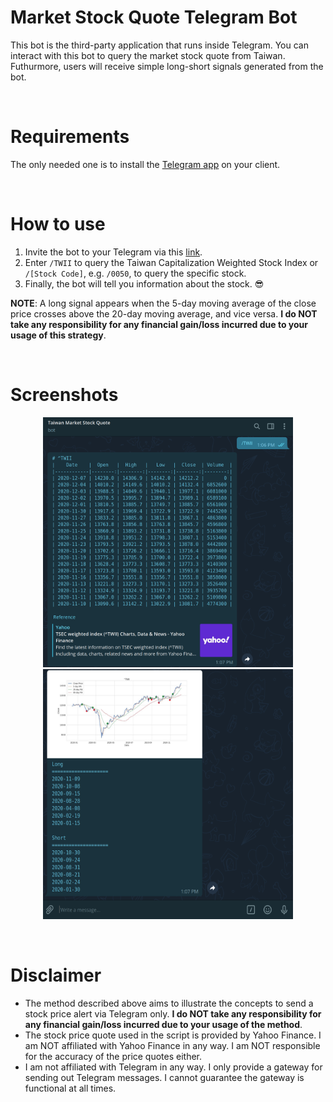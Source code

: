 # Market Stock Quote Telegram Bot

This bot is the third-party application that runs inside Telegram.
You can interact with this bot to query the market stock quote from Taiwan.
Futhurmore, users will receive simple long-short signals generated from the bot.

</br>

# Requirements

The only needed one is to install the [Telegram app](https://telegram.org/) on your client.


</br>

# How to use

1. Invite the bot to your Telegram via this [link](https://t.me/TaiwanStockLongShortAlertBot).
2. Enter `/TWII` to query the Taiwan Capitalization Weighted Stock Index or `/[Stock Code]`, e.g. `/0050`, to query the specific stock.
3. Finally, the bot will tell you information about the stock. 😎

**NOTE**: A long signal appears when the 5-day moving average of the close price crosses above the 20-day moving average, and vice versa. **I do NOT take any responsibility for any financial gain/loss incurred due to your usage of this strategy**.

</br>

# Screenshots


<p align="center">
	<img src="./assets/demo1.png" height="400" width="400">
	<img src="./assets/demo2.png" height="400" width="400">
</p>

</br>

# Disclaimer

- The method described above aims to illustrate the concepts to send a stock price alert via Telegram only. **I do NOT take any responsibility for any financial gain/loss incurred due to your usage of the method**.
- The stock price quote used in the script is provided by Yahoo Finance. I am NOT affiliated with Yahoo Finance in any way. I am NOT responsible for the accuracy of the price quotes either.
- I am not affiliated with Telegram in any way. I only provide a gateway for sending out Telegram messages. I cannot guarantee the gateway is functional at all times.